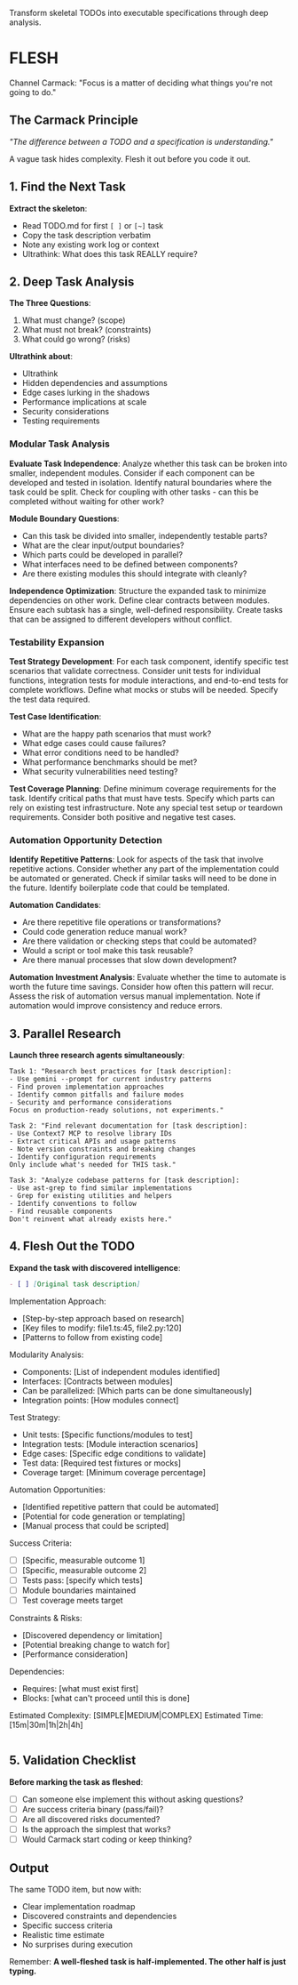 Transform skeletal TODOs into executable specifications through deep analysis.

# FLESH

Channel Carmack: "Focus is a matter of deciding what things you're not going to do."

## The Carmack Principle

*"The difference between a TODO and a specification is understanding."*

A vague task hides complexity. Flesh it out before you code it out.

## 1. Find the Next Task

**Extract the skeleton**:
- Read TODO.md for first `[ ]` or `[~]` task
- Copy the task description verbatim
- Note any existing work log or context
- Ultrathink: What does this task REALLY require?

## 2. Deep Task Analysis

**The Three Questions**:
1. What must change? (scope)
2. What must not break? (constraints)
3. What could go wrong? (risks)

**Ultrathink about**:
- Ultrathink
- Hidden dependencies and assumptions
- Edge cases lurking in the shadows
- Performance implications at scale
- Security considerations
- Testing requirements

### Modular Task Analysis

**Evaluate Task Independence**:
Analyze whether this task can be broken into smaller, independent modules. Consider if each component can be developed and tested in isolation. Identify natural boundaries where the task could be split. Check for coupling with other tasks - can this be completed without waiting for other work?

**Module Boundary Questions**:
- Can this task be divided into smaller, independently testable parts?
- What are the clear input/output boundaries?
- Which parts could be developed in parallel?
- What interfaces need to be defined between components?
- Are there existing modules this should integrate with cleanly?

**Independence Optimization**:
Structure the expanded task to minimize dependencies on other work. Define clear contracts between modules. Ensure each subtask has a single, well-defined responsibility. Create tasks that can be assigned to different developers without conflict.

### Testability Expansion

**Test Strategy Development**:
For each task component, identify specific test scenarios that validate correctness. Consider unit tests for individual functions, integration tests for module interactions, and end-to-end tests for complete workflows. Define what mocks or stubs will be needed. Specify the test data required.

**Test Case Identification**:
- What are the happy path scenarios that must work?
- What edge cases could cause failures?
- What error conditions need to be handled?
- What performance benchmarks should be met?
- What security vulnerabilities need testing?

**Test Coverage Planning**:
Define minimum coverage requirements for the task. Identify critical paths that must have tests. Specify which parts can rely on existing test infrastructure. Note any special test setup or teardown requirements. Consider both positive and negative test cases.

### Automation Opportunity Detection

**Identify Repetitive Patterns**:
Look for aspects of the task that involve repetitive actions. Consider whether any part of the implementation could be automated or generated. Check if similar tasks will need to be done in the future. Identify boilerplate code that could be templated.

**Automation Candidates**:
- Are there repetitive file operations or transformations?
- Could code generation reduce manual work?
- Are there validation or checking steps that could be automated?
- Would a script or tool make this task reusable?
- Are there manual processes that slow down development?

**Automation Investment Analysis**:
Evaluate whether the time to automate is worth the future time savings. Consider how often this pattern will recur. Assess the risk of automation versus manual implementation. Note if automation would improve consistency and reduce errors.

## 3. Parallel Research

**Launch three research agents simultaneously**:

```
Task 1: "Research best practices for [task description]:
- Use gemini --prompt for current industry patterns
- Find proven implementation approaches
- Identify common pitfalls and failure modes
- Security and performance considerations
Focus on production-ready solutions, not experiments."

Task 2: "Find relevant documentation for [task description]:
- Use Context7 MCP to resolve library IDs
- Extract critical APIs and usage patterns
- Note version constraints and breaking changes
- Identify configuration requirements
Only include what's needed for THIS task."

Task 3: "Analyze codebase patterns for [task description]:
- Use ast-grep to find similar implementations
- Grep for existing utilities and helpers
- Identify conventions to follow
- Find reusable components
Don't reinvent what already exists here."
```

## 4. Flesh Out the TODO

**Expand the task with discovered intelligence**:

```markdown
- [ ] [Original task description]
  ```
  Implementation Approach:
  - [Step-by-step approach based on research]
  - [Key files to modify: file1.ts:45, file2.py:120]
  - [Patterns to follow from existing code]

  Modularity Analysis:
  - Components: [List of independent modules identified]
  - Interfaces: [Contracts between modules]
  - Can be parallelized: [Which parts can be done simultaneously]
  - Integration points: [How modules connect]

  Test Strategy:
  - Unit tests: [Specific functions/modules to test]
  - Integration tests: [Module interaction scenarios]
  - Edge cases: [Specific edge conditions to validate]
  - Test data: [Required test fixtures or mocks]
  - Coverage target: [Minimum coverage percentage]

  Automation Opportunities:
  - [Identified repetitive pattern that could be automated]
  - [Potential for code generation or templating]
  - [Manual process that could be scripted]

  Success Criteria:
  - [ ] [Specific, measurable outcome 1]
  - [ ] [Specific, measurable outcome 2]
  - [ ] Tests pass: [specify which tests]
  - [ ] Module boundaries maintained
  - [ ] Test coverage meets target

  Constraints & Risks:
  - [Discovered dependency or limitation]
  - [Potential breaking change to watch for]
  - [Performance consideration]

  Dependencies:
  - Requires: [what must exist first]
  - Blocks: [what can't proceed until this is done]

  Estimated Complexity: [SIMPLE|MEDIUM|COMPLEX]
  Estimated Time: [15m|30m|1h|2h|4h]
  ```
```

## 5. Validation Checklist

**Before marking the task as fleshed**:
- [ ] Can someone else implement this without asking questions?
- [ ] Are success criteria binary (pass/fail)?
- [ ] Are all discovered risks documented?
- [ ] Is the approach the simplest that works?
- [ ] Would Carmack start coding or keep thinking?

## Output

The same TODO item, but now with:
- Clear implementation roadmap
- Discovered constraints and dependencies
- Specific success criteria
- Realistic time estimate
- No surprises during execution

Remember: **A well-fleshed task is half-implemented. The other half is just typing.**
